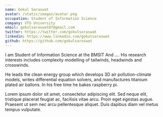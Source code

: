 ```yaml
---
name: Gokul Saraswat
avatar: /static/images/avatar.png
occupation: Student of Information Science
company: VTU University
email: gokulsaraswat07@gmail.com
twitter: https://twitter.com/gokulsaraswat
linkedin: https://www.linkedin.com/gokulsaraswat
github: https://github.com/gokulsaraswat
---
```


I am Student of Information Science at the BMSIT And .... His research interests includes complexity modelling of tailwinds, headwinds and crosswinds.

He leads the clean energy group which develops 3D air pollution-climate models, writes differential equation solvers, and manufactures titanium plated air ballons. In his free time he bakes raspberry pi.

Lorem ipsum dolor sit amet, consectetur adipiscing elit. Sed neque elit, tristique placerat feugiat ac, facilisis vitae arcu. Proin eget egestas augue. Praesent ut sem nec arcu pellentesque aliquet. Duis dapibus diam vel metus tempus vulputate.
